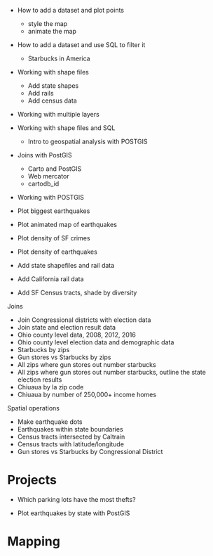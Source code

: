 - How to add a dataset and plot points
  + style the map
  + animate the map


- How to add a dataset and use SQL to filter it
  + Starbucks in America

- Working with shape files
  + Add state shapes
  + Add rails
  + Add census data

- Working with multiple layers


- Working with shape files and SQL 
  + Intro to geospatial analysis with POSTGIS
  
- Joins with PostGIS
  + Carto and PostGIS
  + Web mercator
  + cartodb_id


- Working with POSTGIS


- Plot biggest earthquakes
- Plot animated map of earthquakes


- Plot density of SF crimes
- Plot density of earthquakes


- Add state shapefiles and rail data
- Add California rail data
- Add SF Census tracts, shade by diversity


Joins

- Join Congressional districts with election data
- Join state and election result data
- Ohio county level data, 2008, 2012, 2016
- Ohio county level election data and demographic data
- Starbucks by zips
- Gun stores vs Starbucks by zips
- All zips where gun stores out number starbucks
- All zips where gun stores out number starbucks, outline the state election results
- Chiuaua by la zip code
- Chiuaua by number of 250,000+ income homes



Spatial operations

- Make earthquake dots
- Earthquakes within state boundaries
- Census tracts intersected by Caltrain
- Census tracts with latitude/longitude
- Gun stores vs Starbucks by Congressional District


# Projects

- Which parking lots have the most thefts?








- Plot earthquakes by state with PostGIS




# Mapping

